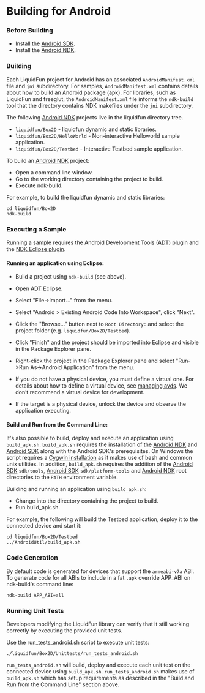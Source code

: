 # Building for Android

### Before Building

-   Install the [Android SDK].
-   Install the [Android NDK].

### Building

Each LiquidFun project for Android has an associated `AndroidManifest.xml`
file and `jni` subdirectory.  For samples, `AndroidManifest.xml` contains
details about how to build an Android package (apk).  For libraries, such as
LiquidFun and freeglut, the `AndroidManifest.xml` file informs the `ndk-build`
tool that the directory contains NDK makefiles under the `jni` subdirectory.

The following [Android NDK][] projects live in the liquidfun directory tree.

-   `liquidfun/Box2D` - liquidfun dynamic and static libraries.
-   `liquidfun/Box2D/HelloWorld` - Non-interactive Helloworld sample
     application.
-   `liquidfun/Box2D/Testbed` - Interactive Testbed sample application.

To build an [Android NDK][] project:

-   Open a command line window.
-   Go to the working directory containing the project to build.
-   Execute ndk-build.

For example, to build the liquidfun dynamic and static libraries:

    cd liquidfun/Box2D
    ndk-build

### Executing a Sample

Running a sample requires the Android Development Tools ([ADT][]) plugin and
the [NDK Eclipse plugin][].

#### Running an application using Eclipse:

-   Build a project using `ndk-build` (see above).
-   Open [ADT][] Eclipse.
-   Select "File->Import..." from the menu.
-   Select "Android > Existing Android Code Into Workspace", click "Next".
-   Click the "Browse..." button next to `Root Directory:` and select the
    project folder (e.g. `liquidfun/Box2D/Testbed`).
-   Click "Finish" and the project should be imported into Eclipse and visible
    in the Package Explorer pane.
-   Right-click the project in the Package Explorer pane and select
    "Run->Run As->Android Application" from the menu.
-   If you do not have a physical device, you must define a virtual one.
    For details about how to define a virtual device, see [managing avds][].
    We don’t recommend a virtual device for development.

-   If the target is a physical device, unlock the device and observe the application executing.

#### Build and Run from the Command Line:

It's also possible to build, deploy and execute an application using
`build_apk.sh`.  `build_apk.sh` requires the installation of the
[Android NDK][] and [Android SDK][] along with the Android SDK's prerequisites.
On Windows the script requires a [Cygwin installation][] as it
makes use of bash and common unix utilities.  In addition, `build_apk.sh`
requires the addition of the [Android SDK][] `sdk/tools`, [Android SDK][]
`sdk/platform-tools` and [Android NDK][] root directories to the `PATH`
environment variable.

Building and running an application using `build_apk.sh`:

-   Change into the directory containing the project to build.
-   Run build\_apk.sh.

For example, the following will build the Testbed application, deploy it to
the connected device and start it:

    cd liquidfun/Box2D/Testbed
    ../AndroidUtil/build_apk.sh

### Code Generation

By default code is generated for devices that support the `armeabi-v7a` ABI.
To generate code for all ABIs to include in a fat `.apk` override APP\_ABI on
ndk-build's command line:

    ndk-build APP_ABI=all

### Running Unit Tests

Developers modifying the LiquidFun library can verify that it still working
correctly by executing the provided unit tests.

Use the run\_tests\_android.sh script to execute unit tests:

    ./liquidfun/Box2D/Unittests/run_tests_android.sh

`run_tests_android.sh` will build, deploy and execute each unit test on the
connected device using `build_apk.sh`.  `run_tests_android.sh` makes use of
`build_apk.sh` which has setup requirements as described in the
"Build and Run from the Command Line" section above.

  [Android SDK]: http://developer.android.com/sdk/index.html
  [Android NDK]: http://developer.android.com/tools/sdk/ndk/index.html
  [NDK Eclipse plugin]: http://developer.android.com/sdk/index.html
  [managing avds]: http://developer.android.com/tools/devices/managing-avds.html
  [Cygwin installation]: http://www.cygwin.com/
  [ADT]: http://developer.android.com/tools/sdk/eclipse-adt.html

